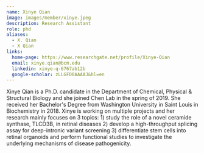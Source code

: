 ```yaml
---
name: Xinye Qian
image: images/member/xinye.jpeg
description: Research Assistant
role: phd
aliases:
  - X. Qian
  - X Qian
links:
  home-page: https://www.researchgate.net/profile/Xinye-Qian
  email: xinye.qian@bcm.edu
  linkedin: xinye-q-6767ab12b
  google-scholar: zLLGFD0AAAAJ&hl=en
---
```


Xinye Qian is a Ph.D. candidate in the Department of Chemical, Physical & Structural Biology and she joined Chen Lab in the spring of 2019. She received her Bachelor's Degree from Washington University in Saint Louis in Biochemistry in 2018. Xinye is working on multiple projects and her research mainly focuses on 3 topics: 1) study the role of a novel ceramide synthase, TLCD3B, in retinal diseases 2) develop a high-throughput splicing assay for deep-intronic variant screening 3) differentiate stem cells into retinal organoids and perform functional studies to investigate the underlying mechanisms of disease pathogenicity.
